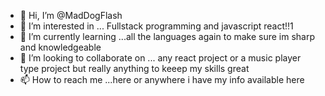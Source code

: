 - 👋 Hi, I’m @MadDogFlash
- 👀 I’m interested in ... Fullstack programming and javascript react!!1
- 🌱 I’m currently learning ...all the languages again to make sure im sharp and knowledgeable 
- 💞️ I’m looking to collaborate on ... any react project or a music player type project but really anything to keeep my skills great
- 📫 How to reach me ...here or anywhere i have my info available here 

<!---
MadDogFlash/MadDogFlash is a ✨ special ✨ repository because its `README.md` (this file) appears on your GitHub profile.
You can click the Preview link to take a look at your changes.
--->
